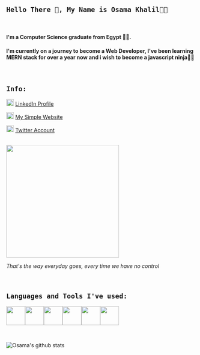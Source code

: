 ## `Hello There 👋, My Name is Osama Khalil👨‍💻`

<br />

#### I'm a Computer Science graduate from Egypt 👨‍🎓. 
#### I'm currently on a journey to become a Web Developer, I've been learning MERN stack for over a year now and i wish to become a javascript ninja🐱‍👤 

<br />

## `Info:` 
<div align='left'>
  
<img src="https://user-images.githubusercontent.com/27310414/88126699-6c5fa680-cbd2-11ea-94ef-0385cf08206d.png" alt="linkedin" width="20" height="18"/>  [LinkedIn Profile](https://www.linkedin.com/in/osama-khalil-79103214b/)

<img src="https://user-images.githubusercontent.com/27310414/88126696-6bc71000-cbd2-11ea-8726-ff4301da3c55.png" alt="personal website" width="20" height="18"/>  [My Simple Website](https://osamakhalil98.github.io/osama.info/)

<img src="https://user-images.githubusercontent.com/27310414/88126694-6b2e7980-cbd2-11ea-88d5-96045329b3d6.png" alt="twitter" width="20" height="18"/>  [Twitter Account](https://twitter.com/osamakhalil98)

</div>
<br />
<div align='left'>
<img src='https://media.giphy.com/media/836HiJc7pgzy8iNXCn/giphy.gif' width='300'></img>
  <p><em>That's the way everyday goes, every time we have no control</em></p>
 </div>
<br />

## `Languages and Tools I've used:` 
<p align="left">
  <img src="https://media3.giphy.com/media/kdFc8fubgS31b8DsVu/giphy.webp" width="50"><img src="https://media.giphy.com/media/SU2ic3wTfuC6JhD1lA/giphy.gif" width="50"><img src="https://media3.giphy.com/media/ln7z2eWriiQAllfVcn/200w.webp" width="50"><img src="https://media.giphy.com/media/kH6CqYiquZawmU1HI6/giphy.gif" width="50"><img src="https://i.giphy.com/media/eNAsjO55tPbgaor7ma/200w.webp" width="50"><img src="https://i.giphy.com/media/IdyAQJVN2kVPNUrojM/200.webp" width="50">
  
</p>
<br />

![Osama's github stats](https://github-readme-stats.vercel.app/api?username=osamakhalil98&show_icons=true&theme=dark)
